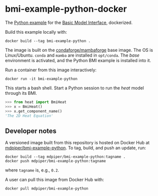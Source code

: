 # bmi-example-python-docker

The [Python example](https://github.com/csdms/bmi-example-python)
for the [Basic Model Interface](https://bmi.readthedocs.io),
dockerized.

Build this example locally with:
```
docker build --tag bmi-example-python .
```
The image is built on the [condaforge/mambaforge](https://hub.docker.com/r/condaforge/mambaforge) base image.
The OS is Linux/Ubuntu.
`conda` and `mamba` are installed in `opt/conda`.
The *base* environment is activated,
and the Python BMI example is installed into it.

Run a container from this image interactively:
```
docker run -it bmi-example-python
```
This starts a bash shell.
Start a Python session to run the *heat* model through its BMI.
```python
>>> from heat import BmiHeat
>>> x = BmiHeat()
>>> x.get_component_name()
'The 2D Heat Equation'
```

## Developer notes

A versioned image built from this repository is hosted on Docker Hub
at [mdpiper/bmi-example-python](https://hub.docker.com/r/mdpiper/bmi-example-python).
To tag, build, and push an update, run:
```
docker build --tag mdpiper/bmi-example-python:tagname .
docker push mdpiper/bmi-example-python:tagname
```
where `tagname` is, e.g., `0.2`.

A user can pull this image from Docker Hub with:
```
docker pull mdpiper/bmi-example-python
```
